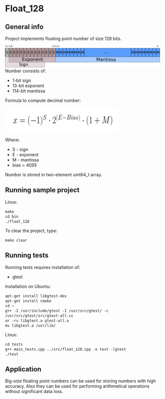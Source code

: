 # Float_128

## General info
Project implements floating point number of size 128 bits.

![](images/float.png?raw=true )
Number consists of:
- 1-bit sign
- 13-bit exponent 
- 114-bit mantissa 


Formula to compute decimal number:


![Alt text](images/formula.png?raw=true )

Where:
 - S - sign
 - E - exponent
 - M - mantissa
 - bias = 4095


Number is stored in two-element uint64_t array. 


## Running sample project
Linux:
```
make
cd bin
./float_128
```

To clear the project, type:
```
make clear
```

## Running tests
Running tests requires installation of:
- gtest

Installation on Ubuntu:
```
apt-get install libgtest-dev
apt-get install cmake
cd ~
g++ -I /usr/include/gtest -I /usr/src/gtest/ -c /usr/src/gtest/src/gtest-all.cc
ar -rv libgtest.a gtest-all.o
mv libgtest.a /usr/lib/

```
Linux:
```
cd tests
g++ main_tests.cpp ../src/float_128.cpp -o test -lgtest 
./test
```

## Application
Big-size floating point numbers can be used for storing numbers with high accuracy. Also they can be used for performing arithmetical operations without significant data loss. 
